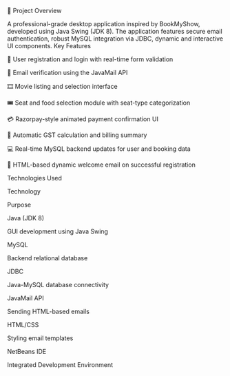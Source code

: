 📌 Project Overview

A professional-grade desktop application inspired by BookMyShow, developed using Java Swing (JDK 8). The application features secure email authentication, robust MySQL integration via JDBC, dynamic and interactive UI components.
 Key Features

📝 User registration and login with real-time form validation

📧 Email verification using the JavaMail API

🎞️ Movie listing and selection interface

🎟️ Seat and food selection module with seat-type categorization

💳 Razorpay-style animated payment confirmation UI

🧾 Automatic GST calculation and billing summary

💻 Real-time MySQL backend updates for user and booking data

📩 HTML-based dynamic welcome email on successful registration

Technologies Used

Technology

Purpose

Java (JDK 8)

GUI development using Java Swing

MySQL

Backend relational database

JDBC

Java-MySQL database connectivity

JavaMail API

Sending HTML-based emails

HTML/CSS

Styling email templates

NetBeans IDE

Integrated Development Environment
